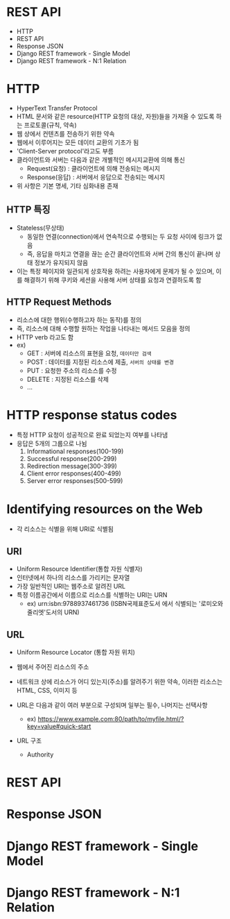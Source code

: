 # REST API
- HTTP
- REST API
- Response JSON
- Django REST framework - Single Model
- Django REST framework - N:1 Relation

# HTTP
- HyperText Transfer Protocol
- HTML 문서와 같은 resource(HTTP 요청의 대상, 자원)들을 가져올 수 있도록 하는 프로토콜(규칙, 약속)
- 웹 상에서 컨텐츠를 전송하기 위한 약속
- 웹에서 이루어지는 모든 데이터 교환의 기초가 됨
- 'Client-Server protocol'라고도 부름
- 클라이언트와 서버는 다음과 같은 개별적인 메시지교환에 의해 통신
  - Request(요청) : 클라이언트에 의해 전송되는 메시지
  - Response(응답) : 서버에서 응답으로 전송되는 메시지
- 위 사항은 기본 명세, 기타 심화내용 존재

## HTTP 특징
- Stateless(무상태)
  - 동일한 연결(connection)에서 연속적으로 수행되는 두 요청 사이에 링크가 없음
  - 즉, 응답을 마치고 연결을 끊는 순간 클라이언트와 서버 간의 통신이 끝나며 상태 정보가 유지되지 않음
- 이는 특정 페이지와 일관되게 상호작용 하려는 사용자에게 문제가 될 수 있으며, 이를 해결하기 위해 쿠키와 세션을 사용해 서버 상태를 요청과 연결하도록 함

## HTTP Request Methods
- 리소스에 대한 행위(수행하고자 하는 동작)를 정의
- 즉, 리소스에 대해 수행할 원하는 작업을 나타내는 메서드 모음을 정의
- HTTP verb 라고도 함
- ex)
  - GET : 서버에 리소스의 표현을 요청, `데이터만 검색`
  - POST : 데이터를 지정된 리소스에 제출, `서버의 상태를 변경`
  - PUT : 요청한 주소의 리소스를 수정
  - DELETE : 지정된 리소스를 삭제
  - ...

# HTTP response status codes
- 특정 HTTP 요청이 성공적으로 완료 되었는지 여부를 나타냄
- 응답은 5개의 그룹으로 나뉨
  1. Informational responses(100-199)
  2. Successful response(200-299)
  3. Redirection message(300-399)
  4. Client error responses(400-499)
  5. Server error responses(500-599)

# Identifying resources on the Web
- 각 리소스는 식별을 위해 URI로 식별됨

## URI
- Uniform Resource Identifier(통합 자원 식별자)
- 인터넷에서 하나의 리소스를 가리키는 문자열
- 가장 일반적인 URI는 웹주소로 알려진 URL
- 특정 이름공간에서 이름으로 리소스를 식별하는 URI는 URN
  - ex) urn:isbn:9788937461736 (ISBN국제표준도서 에서 식별되는 '로미오와 줄리엣'도서의 URN)

## URL
- Uniform Resource Locator (통합 자원 위치)
- 웹에서 주어진 리소스의 주소
- 네트워크 상에 리소스가 어디 있는지(주소)를 알려주기 위한 약속, 이러한 리소스는 HTML, CSS, 이미지 등
- URL은 다음과 같이 여러 부분으로 구성되며 일부는 필수, 나머지는 선택사항
  - ex) https://www.example.com:80/path/to/myfile.html/?key=value#quick-start
  
- URL 구조
  - Authority




# REST API

# Response JSON

# Django REST framework - Single Model

# Django REST framework - N:1 Relation

